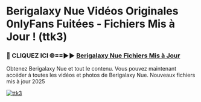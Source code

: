 # Berigalaxy Nue Vidéos Originales 0nlyFans Fuitées - Fichiers Mis à Jour ! (ttk3)

<h3>🔴 CLIQUEZ ICI 🌐==►► <a href="https://tinyurl.com/2pmr4ezf" rel="nofollow">Berigalaxy Nue Fichiers Mis à Jour</a></h3>

Obtenez Berigalaxy Nue et tout le contenu. Vous pouvez maintenant accéder à toutes les vidéos et photos de Berigalaxy Nue. Nouveaux fichiers mis à jour 2025

[![ttk3](https://i.imgur.com/6SNvagu.gif)](https://tinyurl.com/2pmr4ezf)
